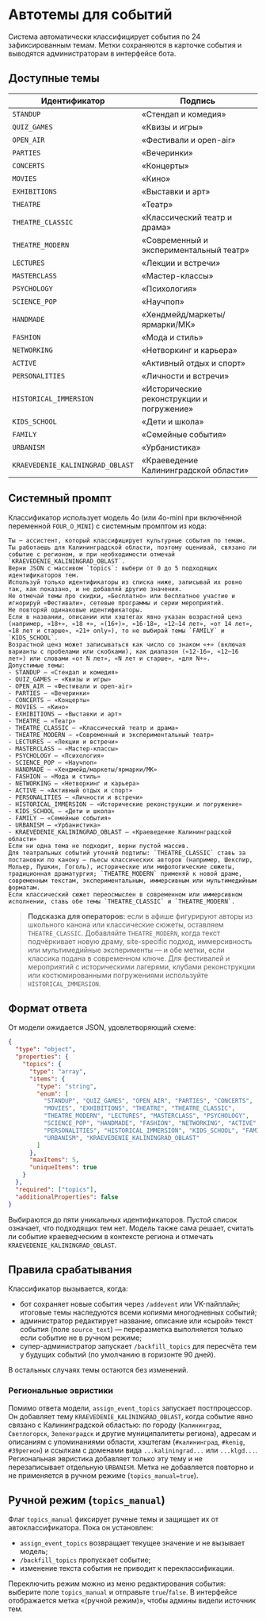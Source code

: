 # Автотемы для событий

Система автоматически классифицирует события по 24 зафиксированным темам. Метки
сохраняются в карточке события и выводятся администраторам в интерфейсе бота.

## Доступные темы

| Идентификатор | Подпись |
|---------------|---------|
| `STANDUP` | «Стендап и комедия» |
| `QUIZ_GAMES` | «Квизы и игры» |
| `OPEN_AIR` | «Фестивали и open-air» |
| `PARTIES` | «Вечеринки» |
| `CONCERTS` | «Концерты» |
| `MOVIES` | «Кино» |
| `EXHIBITIONS` | «Выставки и арт» |
| `THEATRE` | «Театр» |
| `THEATRE_CLASSIC` | «Классический театр и драма» |
| `THEATRE_MODERN` | «Современный и экспериментальный театр» |
| `LECTURES` | «Лекции и встречи» |
| `MASTERCLASS` | «Мастер-классы» |
| `PSYCHOLOGY` | «Психология» |
| `SCIENCE_POP` | «Научпоп» |
| `HANDMADE` | «Хендмейд/маркеты/ярмарки/МК» |
| `FASHION` | «Мода и стиль» |
| `NETWORKING` | «Нетворкинг и карьера» |
| `ACTIVE` | «Активный отдых и спорт» |
| `PERSONALITIES` | «Личности и встречи» |
| `HISTORICAL_IMMERSION` | «Исторические реконструкции и погружение» |
| `KIDS_SCHOOL` | «Дети и школа» |
| `FAMILY` | «Семейные события» |
| `URBANISM` | «Урбанистика» |
| `KRAEVEDENIE_KALININGRAD_OBLAST` | «Краеведение Калининградской области» |

## Системный промпт

Классификатор использует модель 4o (или 4o-mini при включённой переменной
`FOUR_O_MINI`) с системным промптом из кода:

```
Ты — ассистент, который классифицирует культурные события по темам.
Ты работаешь для Калининградской области, поэтому оценивай, связано ли событие с регионом, и при необходимости отмечай `KRAEVEDENIE_KALININGRAD_OBLAST`.
Верни JSON с массивом `topics`: выбери от 0 до 5 подходящих идентификаторов тем.
Используй только идентификаторы из списка ниже, записывай их ровно так, как показано, и не добавляй другие значения.
Не отмечай темы про скидки, «Бесплатно» или бесплатное участие и игнорируй «Фестивали», сетевые программы и серии мероприятий.
Не повторяй одинаковые идентификаторы.
Если в названии, описании или хэштегах явно указан возрастной ценз (например, «18+», «18 +», «(16+)», «16-18», «12–14 лет», «от 14 лет», «18 лет и старше», «21+ only»), то не выбирай темы `FAMILY` и `KIDS_SCHOOL`.
Возрастной ценз может записываться как число со знаком «+» (включая варианты с пробелами или скобками), как диапазон («12-16», «12–16 лет») или словами «от N лет», «N лет и старше», «для N+».
Допустимые темы:
- STANDUP — «Стендап и комедия»
- QUIZ_GAMES — «Квизы и игры»
- OPEN_AIR — «Фестивали и open-air»
- PARTIES — «Вечеринки»
- CONCERTS — «Концерты»
- MOVIES — «Кино»
- EXHIBITIONS — «Выставки и арт»
- THEATRE — «Театр»
- THEATRE_CLASSIC — «Классический театр и драма»
- THEATRE_MODERN — «Современный и экспериментальный театр»
- LECTURES — «Лекции и встречи»
- MASTERCLASS — «Мастер-классы»
- PSYCHOLOGY — «Психология»
- SCIENCE_POP — «Научпоп»
- HANDMADE — «Хендмейд/маркеты/ярмарки/МК»
- FASHION — «Мода и стиль»
- NETWORKING — «Нетворкинг и карьера»
- ACTIVE — «Активный отдых и спорт»
- PERSONALITIES — «Личности и встречи»
- HISTORICAL_IMMERSION — «Исторические реконструкции и погружение»
- KIDS_SCHOOL — «Дети и школа»
- FAMILY — «Семейные события»
- URBANISM — «Урбанистика»
- KRAEVEDENIE_KALININGRAD_OBLAST — «Краеведение Калининградской области»
Если ни одна тема не подходит, верни пустой массив.
Для театральных событий уточняй подтипы: `THEATRE_CLASSIC` ставь за постановки по канону — пьесы классических авторов (например, Шекспир, Мольер, Пушкин, Гоголь), исторические или мифологические сюжеты, традиционная драматургия; `THEATRE_MODERN` применяй к новой драме, современным текстам, экспериментальным, иммерсивным или мультимедийным форматам.
Если классический сюжет переосмыслен в современном или иммерсивном исполнении, ставь обе темы `THEATRE_CLASSIC` и `THEATRE_MODERN`.
```

> **Подсказка для операторов:** если в афише фигурируют авторы из школьного канона или классические сюжеты, оставляем `THEATRE_CLASSIC`. Добавляйте `THEATRE_MODERN`, когда текст подчёркивает новую драму, site-specific подход, иммерсивность или мультимедийные эксперименты — и обе метки, если классика подана в современном ключе. Для фестивалей и мероприятий с историческими лагерями, клубами реконструкции или костюмированными погружениями используйте `HISTORICAL_IMMERSION`.

## Формат ответа

От модели ожидается JSON, удовлетворяющий схеме:

```json
{
  "type": "object",
  "properties": {
    "topics": {
      "type": "array",
      "items": {
        "type": "string",
        "enum": [
          "STANDUP", "QUIZ_GAMES", "OPEN_AIR", "PARTIES", "CONCERTS",
          "MOVIES", "EXHIBITIONS", "THEATRE", "THEATRE_CLASSIC",
          "THEATRE_MODERN", "LECTURES", "MASTERCLASS", "PSYCHOLOGY",
          "SCIENCE_POP", "HANDMADE", "FASHION", "NETWORKING", "ACTIVE",
          "PERSONALITIES", "HISTORICAL_IMMERSION", "KIDS_SCHOOL", "FAMILY",
          "URBANISM", "KRAEVEDENIE_KALININGRAD_OBLAST"
        ]
      },
      "maxItems": 5,
      "uniqueItems": true
    }
  },
  "required": ["topics"],
  "additionalProperties": false
}
```

Выбираются до пяти уникальных идентификаторов. Пустой список означает, что
подходящих тем нет. Модель также сама решает, считать ли событие краеведческим
в контексте региона и отмечать `KRAEVEDENIE_KALININGRAD_OBLAST`.

## Правила срабатывания

Классификатор вызывается, когда:

- бот сохраняет новые события через `/addevent` или VK-пайплайн; итоговые темы
  наследуются всеми копиями многодневных событий;
- администратор редактирует название, описание или «сырой» текст события
  (поле `source_text`) — переразметка выполняется только если событие не в
  ручном режиме;
- супер-администратор запускает `/backfill_topics` для пересчёта тем у будущих
  событий (по умолчанию в горизонте 90 дней).

В остальных случаях темы остаются без изменений.

### Региональные эвристики

Помимо ответа модели, `assign_event_topics` запускает постпроцессор. Он добавляет
тему `KRAEVEDENIE_KALININGRAD_OBLAST`, когда событие явно связано с
Калининградской областью: по городу (`Калининград`, `Светлогорск`, `Зеленоградск`
и другие муниципалитеты региона), адресам и описаниям с упоминаниями области,
хэштегам (`#калининград`, `#kenig`, `#39регион`) и ссылкам с доменами вида
`...kaliningrad...` или `...klgd...`. Региональная эвристика добавляет только эту
тему и не перезаписывает отдельную `URBANISM`.
Метка не добавляется повторно и не применяется в ручном режиме
(`topics_manual=true`).

## Ручной режим (`topics_manual`)

Флаг `topics_manual` фиксирует ручные темы и защищает их от автоклассификатора.
Пока он установлен:

- `assign_event_topics` возвращает текущее значение и не вызывает модель;
- `/backfill_topics` пропускает событие;
- изменение текста события не приводит к переклассификации.

Переключить режим можно из меню редактирования события: выберите поле
`topics_manual` и отправьте `true`/`false`. В интерфейсе отображается метка
«(ручной режим)», чтобы админы видели источник тем.

